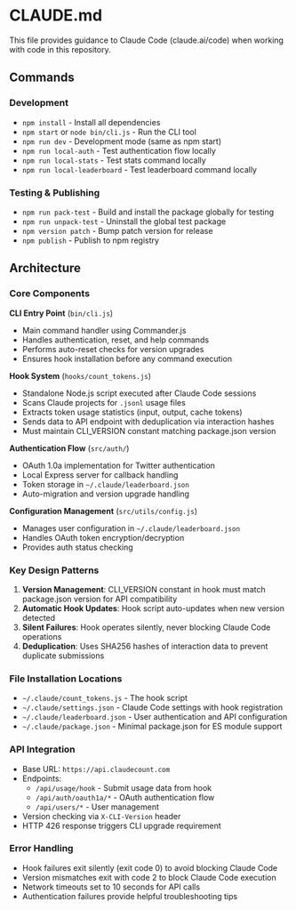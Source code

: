 # CLAUDE.md

This file provides guidance to Claude Code (claude.ai/code) when working with code in this repository.

## Commands

### Development
- `npm install` - Install all dependencies
- `npm start` or `node bin/cli.js` - Run the CLI tool
- `npm run dev` - Development mode (same as npm start)
- `npm run local-auth` - Test authentication flow locally
- `npm run local-stats` - Test stats command locally  
- `npm run local-leaderboard` - Test leaderboard command locally

### Testing & Publishing
- `npm run pack-test` - Build and install the package globally for testing
- `npm run unpack-test` - Uninstall the global test package
- `npm version patch` - Bump patch version for release
- `npm publish` - Publish to npm registry

## Architecture

### Core Components

**CLI Entry Point** (`bin/cli.js`)
- Main command handler using Commander.js
- Handles authentication, reset, and help commands
- Performs auto-reset checks for version upgrades
- Ensures hook installation before any command execution

**Hook System** (`hooks/count_tokens.js`)
- Standalone Node.js script executed after Claude Code sessions
- Scans Claude projects for `.jsonl` usage files
- Extracts token usage statistics (input, output, cache tokens)
- Sends data to API endpoint with deduplication via interaction hashes
- Must maintain CLI_VERSION constant matching package.json version

**Authentication Flow** (`src/auth/`)
- OAuth 1.0a implementation for Twitter authentication
- Local Express server for callback handling
- Token storage in `~/.claude/leaderboard.json`
- Auto-migration and version upgrade handling

**Configuration Management** (`src/utils/config.js`)
- Manages user configuration in `~/.claude/leaderboard.json`
- Handles OAuth token encryption/decryption
- Provides auth status checking

### Key Design Patterns

1. **Version Management**: CLI_VERSION constant in hook must match package.json version for API compatibility
2. **Automatic Hook Updates**: Hook script auto-updates when new version detected
3. **Silent Failures**: Hook operates silently, never blocking Claude Code operations
4. **Deduplication**: Uses SHA256 hashes of interaction data to prevent duplicate submissions

### File Installation Locations
- `~/.claude/count_tokens.js` - The hook script
- `~/.claude/settings.json` - Claude Code settings with hook registration
- `~/.claude/leaderboard.json` - User authentication and API configuration
- `~/.claude/package.json` - Minimal package.json for ES module support

### API Integration
- Base URL: `https://api.claudecount.com`
- Endpoints:
  - `/api/usage/hook` - Submit usage data from hook
  - `/api/auth/oauth1a/*` - OAuth authentication flow
  - `/api/users/*` - User management
- Version checking via `X-CLI-Version` header
- HTTP 426 response triggers CLI upgrade requirement

### Error Handling
- Hook failures exit silently (exit code 0) to avoid blocking Claude Code
- Version mismatches exit with code 2 to block Claude Code execution
- Network timeouts set to 10 seconds for API calls
- Authentication failures provide helpful troubleshooting tips